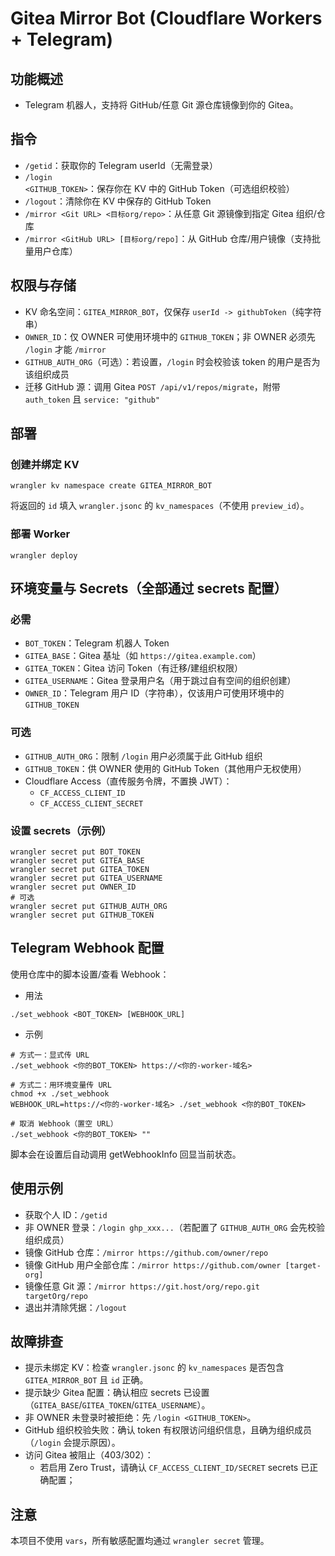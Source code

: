 # Gitea Mirror Bot (Cloudflare Workers + Telegram)

## 功能概述
- Telegram 机器人，支持将 GitHub/任意 Git 源仓库镜像到你的 Gitea。

## 指令
- `/getid`：获取你的 Telegram userId（无需登录）
- `/login <GITHUB_TOKEN>`：保存你在 KV 中的 GitHub Token（可选组织校验）
- `/logout`：清除你在 KV 中保存的 GitHub Token
- `/mirror <Git URL> <目标org/repo>`：从任意 Git 源镜像到指定 Gitea 组织/仓库
- `/mirror <GitHub URL> [目标org/repo]`：从 GitHub 仓库/用户镜像（支持批量用户仓库）

## 权限与存储

- KV 命名空间：`GITEA_MIRROR_BOT`，仅保存 `userId -> githubToken`（纯字符串）
- `OWNER_ID`：仅 OWNER 可使用环境中的 `GITHUB_TOKEN`；非 OWNER 必须先 `/login` 才能 `/mirror`
- `GITHUB_AUTH_ORG`（可选）：若设置，`/login` 时会校验该 token 的用户是否为该组织成员
- 迁移 GitHub 源：调用 Gitea `POST /api/v1/repos/migrate`，附带 `auth_token` 且 `service: "github"`

## 部署

### 创建并绑定 KV

```
wrangler kv namespace create GITEA_MIRROR_BOT
```
将返回的 `id` 填入 `wrangler.jsonc` 的 `kv_namespaces`（不使用 `preview_id`）。

### 部署 Worker

```
wrangler deploy
```

## 环境变量与 Secrets（全部通过 secrets 配置）

### 必需

- `BOT_TOKEN`：Telegram 机器人 Token
- `GITEA_BASE`：Gitea 基址（如 `https://gitea.example.com`）
- `GITEA_TOKEN`：Gitea 访问 Token（有迁移/建组织权限）
- `GITEA_USERNAME`：Gitea 登录用户名（用于跳过自有空间的组织创建）
- `OWNER_ID`：Telegram 用户 ID（字符串），仅该用户可使用环境中的 `GITHUB_TOKEN`

### 可选

- `GITHUB_AUTH_ORG`：限制 `/login` 用户必须属于此 GitHub 组织
- `GITHUB_TOKEN`：供 OWNER 使用的 GitHub Token（其他用户无权使用）
- Cloudflare Access（直传服务令牌，不置换 JWT）：
  - `CF_ACCESS_CLIENT_ID`
  - `CF_ACCESS_CLIENT_SECRET`

### 设置 secrets（示例）

```
wrangler secret put BOT_TOKEN
wrangler secret put GITEA_BASE
wrangler secret put GITEA_TOKEN
wrangler secret put GITEA_USERNAME
wrangler secret put OWNER_ID
# 可选
wrangler secret put GITHUB_AUTH_ORG
wrangler secret put GITHUB_TOKEN
```

## Telegram Webhook 配置

使用仓库中的脚本设置/查看 Webhook：

- 用法
```
./set_webhook <BOT_TOKEN> [WEBHOOK_URL]
```

- 示例
```
# 方式一：显式传 URL
./set_webhook <你的BOT_TOKEN> https://<你的-worker-域名>

# 方式二：用环境变量传 URL
chmod +x ./set_webhook
WEBHOOK_URL=https://<你的-worker-域名> ./set_webhook <你的BOT_TOKEN>

# 取消 Webhook（置空 URL）
./set_webhook <你的BOT_TOKEN> ""
```

脚本会在设置后自动调用 getWebhookInfo 回显当前状态。

## 使用示例

- 获取个人 ID：`/getid`
- 非 OWNER 登录：`/login ghp_xxx...`（若配置了 `GITHUB_AUTH_ORG` 会先校验组织成员）
- 镜像 GitHub 仓库：`/mirror https://github.com/owner/repo`
- 镜像 GitHub 用户全部仓库：`/mirror https://github.com/owner [target-org]`
- 镜像任意 Git 源：`/mirror https://git.host/org/repo.git targetOrg/repo`
- 退出并清除凭据：`/logout`

## 故障排查

- 提示未绑定 KV：检查 `wrangler.jsonc` 的 `kv_namespaces` 是否包含 `GITEA_MIRROR_BOT` 且 `id` 正确。
- 提示缺少 Gitea 配置：确认相应 secrets 已设置（`GITEA_BASE`/`GITEA_TOKEN`/`GITEA_USERNAME`）。
- 非 OWNER 未登录时被拒绝：先 `/login <GITHUB_TOKEN>`。
- GitHub 组织校验失败：确认 token 有权限访问组织信息，且确为组织成员（`/login` 会提示原因）。
- 访问 Gitea 被阻止（403/302）：
  - 若启用 Zero Trust，请确认 `CF_ACCESS_CLIENT_ID/SECRET` secrets 已正确配置；

## 注意

本项目不使用 `vars`，所有敏感配置均通过 `wrangler secret` 管理。
